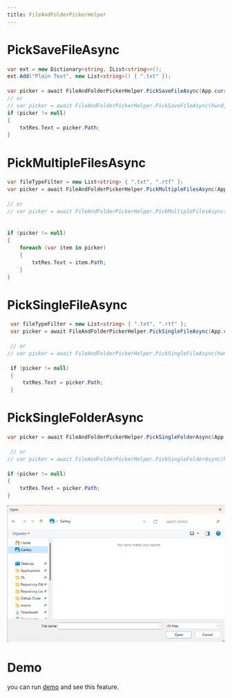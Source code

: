 ```yaml
---
title: FileAndFolderPickerHelper
---
```


# PickSaveFileAsync
```cs
var ext = new Dictionary<string, IList<string>>();
ext.Add("Plain Text", new List<string>() { ".txt" });

var picker = await FileAndFolderPickerHelper.PickSaveFileAsync(App.currentWindow, ext);
// or 
// var picker = await FileAndFolderPickerHelper.PickSaveFileAsync(hwnd, ext);
if (picker != null)
{
    txtRes.Text = picker.Path;
}
```

# PickMultipleFilesAsync
```cs
var fileTypeFilter = new List<string> { ".txt", ".rtf" };
var picker = await FileAndFolderPickerHelper.PickMultipleFilesAsync(App.currentWindow, fileTypeFilter);

// or 
// var picker = await FileAndFolderPickerHelper.PickMultipleFilesAsync(hwnd, fileTypeFilter);


if (picker != null)
{
    foreach (var item in picker)
    {
        txtRes.Text = item.Path;
    }
}
```

# PickSingleFileAsync
```cs
 var fileTypeFilter = new List<string> { ".txt", ".rtf" };
 var picker = await FileAndFolderPickerHelper.PickSingleFileAsync(App.currentWindow, fileTypeFilter);

 // or 
// var picker = await FileAndFolderPickerHelper.PickSingleFileAsync(hwnd, fileTypeFilter);

 if (picker != null)
 {
     txtRes.Text = picker.Path;
 }
```

# PickSingleFolderAsync
```cs
var picker = await FileAndFolderPickerHelper.PickSingleFolderAsync(App.currentWindow);

 // or 
// var picker = await FileAndFolderPickerHelper.PickSingleFolderAsync(hwnd);

if (picker != null)
{
    txtRes.Text = picker.Path;
}
```

![WinUICommunity](https://raw.githubusercontent.com/WinUICommunity/Resources/main/WinUICommunityDocs/Picker.png)

# Demo
you can run [demo](https://github.com/WinUICommunity/WinUICommunity) and see this feature.
